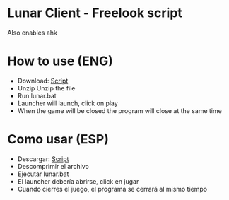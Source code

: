 # Lunar Client - Freelook script

Also enables ahk

# How to use (ENG)
* Download: [Script](https://github.com/DaiKisshi/Lunar-Client-Freelook-Script/blob/main/Freelook.rar)
* Unzip Unzip the file
* Run lunar.bat
* Launcher will launch, click on play
* When the game will be closed the program will close at the same time

# Como usar (ESP)
* Descargar: [Script](https://github.com/DaiKisshi/Lunar-Client-Freelook-Script/blob/main/Freelook.rar)
* Descomprimir el archivo
* Ejecutar lunar.bat
* El launcher debería abrirse, click en jugar
* Cuando cierres el juego, el programa se cerrará al mismo tiempo
